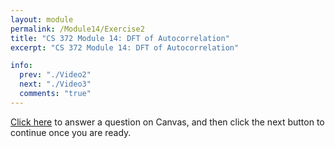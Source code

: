 ```yaml
---
layout: module
permalink: /Module14/Exercise2
title: "CS 372 Module 14: DFT of Autocorrelation"
excerpt: "CS 372 Module 14: DFT of Autocorrelation"

info:
  prev: "./Video2"
  next: "./Video3"
  comments: "true"
---
```


<a href = "https://ursinus.instructure.com/courses/15546/quizzes/22010">Click here</a> to answer a question on Canvas, and then click the next button to continue once you are ready.